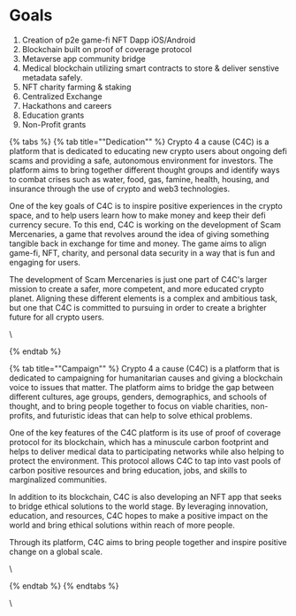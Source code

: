 # Goals

1. Creation of p2e game-fi NFT Dapp iOS/Android
2. Blockchain built on proof of coverage protocol
3. Metaverse app community bridge
4. Medical blockchain utilizing smart contracts to store & deliver senstive metadata safely.
5. NFT charity farming & staking
6. Centralized Exchange
7. Hackathons and careers
8. Education grants
9. Non-Profit grants

{% tabs %}
{% tab title=""Dedication"" %}
Crypto 4 a cause (C4C) is a platform that is dedicated to educating new crypto users about ongoing defi scams and providing a safe, autonomous environment for investors. The platform aims to bring together different thought groups and identify ways to combat crises such as water, food, gas, famine, health, housing, and insurance through the use of crypto and web3 technologies.

One of the key goals of C4C is to inspire positive experiences in the crypto space, and to help users learn how to make money and keep their defi currency secure. To this end, C4C is working on the development of Scam Mercenaries, a game that revolves around the idea of giving something tangible back in exchange for time and money. The game aims to align game-fi, NFT, charity, and personal data security in a way that is fun and engaging for users.

The development of Scam Mercenaries is just one part of C4C's larger mission to create a safer, more competent, and more educated crypto planet. Aligning these different elements is a complex and ambitious task, but one that C4C is committed to pursuing in order to create a brighter future for all crypto users.

\

{% endtab %}

{% tab title=""Campaign"" %}
Crypto 4 a cause (C4C) is a platform that is dedicated to campaigning for humanitarian causes and giving a blockchain voice to issues that matter. The platform aims to bridge the gap between different cultures, age groups, genders, demographics, and schools of thought, and to bring people together to focus on viable charities, non-profits, and futuristic ideas that can help to solve ethical problems.

One of the key features of the C4C platform is its use of proof of coverage protocol for its blockchain, which has a minuscule carbon footprint and helps to deliver medical data to participating networks while also helping to protect the environment. This protocol allows C4C to tap into vast pools of carbon positive resources and bring education, jobs, and skills to marginalized communities.

In addition to its blockchain, C4C is also developing an NFT app that seeks to bridge ethical solutions to the world stage. By leveraging innovation, education, and resources, C4C hopes to make a positive impact on the world and bring ethical solutions within reach of more people.

Through its platform, C4C aims to bring people together and inspire positive change on a global scale.

\

{% endtab %}
{% endtabs %}

\
